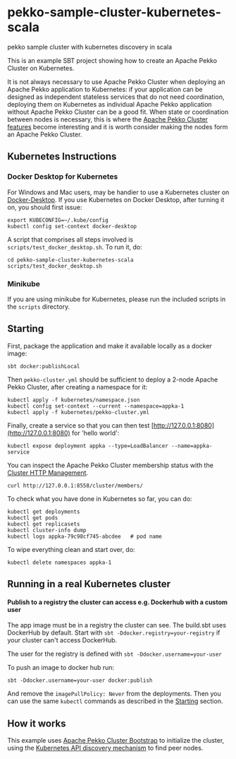 # pekko-sample-cluster-kubernetes-scala
pekko sample cluster with kubernetes discovery in scala

This is an example SBT project showing how to create an Apache Pekko Cluster on
Kubernetes.

It is not always necessary to use Apache Pekko Cluster when deploying an Apache Pekko
application to Kubernetes: if your application can be designed as independent
stateless services that do not need coordination, deploying them on Kubernetes
as individual Apache Pekko application without Apache Pekko Cluster can be a good fit. When
state or coordination between nodes is necessary, this is where the
[Apache Pekko Cluster features](https://pekko.apache.org/docs/pekko/current/typed/cluster.html)
become interesting and it is worth consider making the nodes form an Apache Pekko
Cluster.

## Kubernetes Instructions
    
### Docker Desktop for Kubernetes
For Windows and Mac users, may be handier to use a Kubernetes cluster on [Docker-Desktop](https://www.docker.com/products/docker-desktop).
If you use Kubernetes on Docker Desktop, after turning it on, you should first issue:

    export KUBECONFIG=~/.kube/config
    kubectl config set-context docker-desktop
    
A script that comprises all steps involved is `scripts/test_docker_desktop.sh`. To run it, do:

    cd pekko-sample-cluster-kubernetes-scala
    scripts/test_docker_desktop.sh

### Minikube
If you are using minikube for Kubernetes, please run the included scripts in the `scripts` directory.

## Starting

First, package the application and make it available locally as a docker image:

    sbt docker:publishLocal

Then `pekko-cluster.yml` should be sufficient to deploy a 2-node Apache Pekko Cluster, after
creating a namespace for it:

    kubectl apply -f kubernetes/namespace.json
    kubectl config set-context --current --namespace=appka-1
    kubectl apply -f kubernetes/pekko-cluster.yml
    
Finally, create a service so that you can then test [http://127.0.0.1:8080](http://127.0.0.1:8080)
for 'hello world':

    kubectl expose deployment appka --type=LoadBalancer --name=appka-service

You can inspect the Apache Pekko Cluster membership status with the [Cluster HTTP Management](https://pekko.apache.org/docs/pekko-management/current/cluster-http-management.html).

    curl http://127.0.0.1:8558/cluster/members/

To check what you have done in Kubernetes so far, you can do:

    kubectl get deployments
    kubectl get pods
    kubectl get replicasets
    kubectl cluster-info dump
    kubectl logs appka-79c98cf745-abcdee   # pod name
    
To wipe everything clean and start over, do:

    kubectl delete namespaces appka-1

## Running in a real Kubernetes cluster

#### Publish to a registry the cluster can access e.g. Dockerhub with a custom user

The app image must be in a registry the cluster can see. The build.sbt uses DockerHub by default.
Start with `sbt -Ddocker.registry=your-registry` if your cluster can't access DockerHub.
  
The user for the registry is defined with `sbt -Ddocker.username=your-user`

To push an image to docker hub run:

 `sbt -Ddocker.username=your-user docker:publish`

And remove the `imagePullPolicy: Never` from the deployments. Then you can use the same `kubectl` commands
as described in the [Starting](#starting) section.

## How it works

This example uses [Apache Pekko Cluster Bootstrap](https://pekko.apache.org/docs/pekko-management/current/bootstrap/index.html)
to initialize the cluster, using the [Kubernetes API discovery mechanism](https://pekko.apache.org/docs/pekko-management/current/discovery/index.html#discovery-method-kubernetes-api) 
to find peer nodes.
